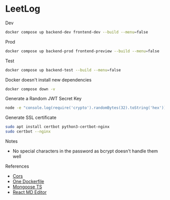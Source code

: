 # LeetLog

Dev

```sh
docker compose up backend-dev frontend-dev --build --menu=false
```

Prod

```sh
docker compose up backend-prod frontend-preview --build --menu=false
```

Test

```sh
docker compose up backend-test --build --menu=false
```

Docker doesn't install new dependencies

```sh
docker compose down -v
```

Generate a Random JWT Secret Key

```sh
node -e "console.log(require('crypto').randomBytes(32).toString('hex'))"
```

Generate SSL certificate
```sh
sudo apt install certbot python3-certbot-nginx
sudo certbot --nginx
```

Notes

- No special characters in the password as bcrypt doesn't handle them well

References

- [Cors](https://expressjs.com/en/resources/middleware/cors.html)
- [One Dockerfile](https://dev.to/massivebrains/use-same-dockerfile-for-dev-production-1l7f)
- [Mongoose TS](https://mongoosejs.com/docs/typescript.html)
- [React MD Editor](https://github.com/uiwjs/react-md-editor)